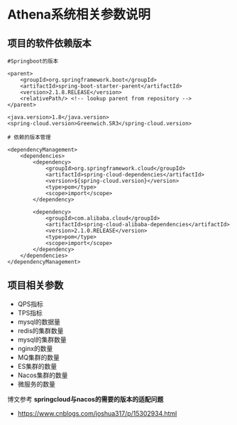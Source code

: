 # Athena系统相关参数说明

## 项目的软件依赖版本

```shell
#Springboot的版本

<parent>
    <groupId>org.springframework.boot</groupId>
    <artifactId>spring-boot-starter-parent</artifactId>
    <version>2.1.8.RELEASE</version>
    <relativePath/> <!-- lookup parent from repository -->
</parent>

<java.version>1.8</java.version>
<spring-cloud.version>Greenwich.SR3</spring-cloud.version>

# 依赖的版本管理

<dependencyManagement>
    <dependencies>
        <dependency>
            <groupId>org.springframework.cloud</groupId>
            <artifactId>spring-cloud-dependencies</artifactId>
            <version>${spring-cloud.version}</version>
            <type>pom</type>
            <scope>import</scope>
        </dependency>

        <dependency>
            <groupId>com.alibaba.cloud</groupId>
            <artifactId>spring-cloud-alibaba-dependencies</artifactId>
            <version>2.1.0.RELEASE</version>
            <type>pom</type>
            <scope>import</scope>
        </dependency>
    </dependencies>
</dependencyManagement>

```

## 项目相关参数

- QPS指标
- TPS指标
- mysql的数据量
- redis的集群数量
- mysql的集群数量
- nginx的数量
- MQ集群的数量
- ES集群的数量
- Nacos集群的数量
- 微服务的数量

博文参考
**springcloud与nacos的需要的版本的适配问题**

- https://www.cnblogs.com/joshua317/p/15302934.html